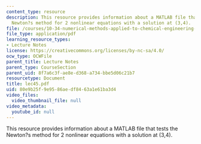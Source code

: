 ```yaml
---
content_type: resource
description: This resource provides information about a MATLAB file that tests the
  Newton?s method for 2 nonlinear equations with a solution at (3,4).
file: /courses/10-34-numerical-methods-applied-to-chemical-engineering-fall-2005/80e9b25f9e9586aedf8463a1e61ba3d4_lec45.pdf
file_type: application/pdf
learning_resource_types:
- Lecture Notes
license: https://creativecommons.org/licenses/by-nc-sa/4.0/
ocw_type: OCWFile
parent_title: Lecture Notes
parent_type: CourseSection
parent_uid: 8f7a6c3f-ae8e-d368-a734-bbe5d06c21b7
resourcetype: Document
title: lec45.pdf
uid: 80e9b25f-9e95-86ae-df84-63a1e61ba3d4
video_files:
  video_thumbnail_file: null
video_metadata:
  youtube_id: null
---
```

This resource provides information about a MATLAB file that tests the Newton?s method for 2 nonlinear equations with a solution at (3,4).